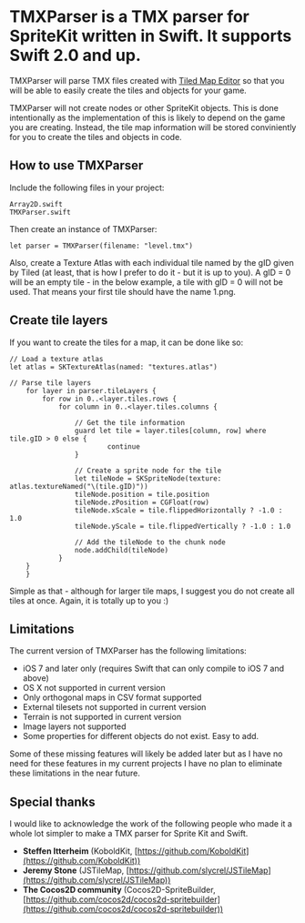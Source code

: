 # TMXParser is a TMX parser for SpriteKit written in Swift. It supports Swift 2.0 and up.

TMXParser will parse TMX files created with [Tiled Map Editor](http://www.mapeditor.org/) so that you will be able to easily create the tiles and objects for your game. 

TMXParser will not create nodes or other SpriteKit objects. This is done intentionally as the implementation of this is likely to depend on the game you are creating. Instead, the tile map information will be stored conviniently for you to create the tiles and objects in code.

## How to use TMXParser

Include the following files in your project:

	Array2D.swift
	TMXParser.swift

Then create an instance of TMXParser:

	let parser = TMXParser(filename: "level.tmx")

Also, create a Texture Atlas with each individual tile named by the gID given by Tiled (at least, that is how I prefer to do it - but it is up to you). A gID = 0 will be an empty tile - in the below example, a tile with gID = 0 will not be used. That means your first tile should have the name 1.png.

## Create tile layers

If you want to create the tiles for a map, it can be done like so:
	
	// Load a texture atlas
	let atlas = SKTextureAtlas(named: "textures.atlas")
	
	// Parse tile layers
    	for layer in parser.tileLayers {
    		for row in 0..<layer.tiles.rows {
        		for column in 0..<layer.tiles.columns {
          			
          			// Get the tile information
          			guard let tile = layer.tiles[column, row] where tile.gID > 0 else {
            				continue
          			}
          			
          			// Create a sprite node for the tile
          			let tileNode = SKSpriteNode(texture: atlas.textureNamed("\(tile.gID)"))
          			tileNode.position = tile.position
          			tileNode.zPosition = CGFloat(row)
          			tileNode.xScale = tile.flippedHorizontally ? -1.0 : 1.0
          			tileNode.yScale = tile.flippedVertically ? -1.0 : 1.0
          
          			// Add the tileNode to the chunk node
          			node.addChild(tileNode)
        		}
		}
    	}
    	
Simple as that - although for larger tile maps, I suggest you do not create all tiles at once. Again, it is totally up to you :)

## Limitations

The current version of TMXParser has the following limitations:

* iOS 7 and later only (requires Swift that can only compile to iOS 7 and above)
* OS X not supported in current version
* Only orthogonal maps in CSV format supported
* External tilesets not supported in current version
* Terrain is not supported in current version
* Image layers not supported
* Some properties for different objects do not exist. Easy to add.

Some of these missing features will likely be added later but as I have no need for these features in my current projects I have no plan to eliminate these limitations in the near future.

## Special thanks

I would like to acknowledge the work of the following people who made it a whole lot simpler to make a TMX parser for Sprite Kit and Swift.

* **Steffen Itterheim** (KoboldKit, [https://github.com/KoboldKit](https://github.com/KoboldKit))
* **Jeremy Stone** (JSTileMap, [https://github.com/slycrel/JSTileMap](https://github.com/slycrel/JSTileMap))
* **The Cocos2D community** (Cocos2D-SpriteBuilder, [https://github.com/cocos2d/cocos2d-spritebuilder](https://github.com/cocos2d/cocos2d-spritebuilder))
